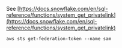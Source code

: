 See [https://docs.snowflake.com/en/sql-reference/functions/system_get_privatelink](https://docs.snowflake.com/en/sql-reference/functions/system_get_privatelink)
```
aws sts get-federation-token --name sam
```
